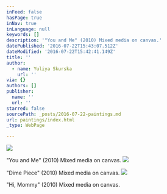 ```yaml
---
inFeed: false
hasPage: true
inNav: true
inLanguage: null
keywords: []
description: '"You and Me" (2010) Mixed media on canvas.'
datePublished: '2016-07-22T15:43:07.512Z'
dateModified: '2016-07-22T15:42:41.149Z'
title: ''
author:
  - name: Yuliya Skurska
    url: ''
via: {}
authors: []
publisher:
  name: ''
  url: ''
starred: false
sourcePath: _posts/2016-07-22-paintings.md
url: paintings/index.html
_type: WebPage

---
```

![](https://the-grid-user-content.s3-us-west-2.amazonaws.com/c2cba027-187b-4c61-bd04-22d0a8921c5e.jpg)

"You and Me" (2010) Mixed media on canvas.
![](https://the-grid-user-content.s3-us-west-2.amazonaws.com/e3017278-3bd9-44f4-a173-e412f06a94fe.jpg)

"Dime Piece" (2010) Mixed media on canvas.
![](https://the-grid-user-content.s3-us-west-2.amazonaws.com/cf7fe125-dd5f-4638-8955-c3a9364b81ae.jpg)

"Hi, Mommy" (2010) Mixed media on canvas.